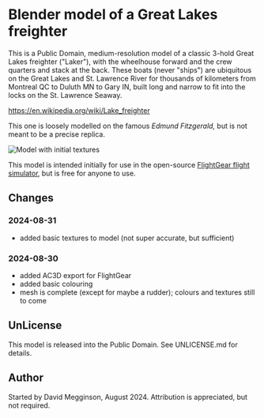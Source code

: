 Blender model of a Great Lakes freighter
========================================
This is a Public Domain, medium-resolution model of a classic 3-hold Great Lakes freighter ("Laker"), with the wheelhouse forward and the crew quarters and stack at the back.  These boats (never "ships") are ubiquitous on the Great Lakes and St. Lawrence River for thousands of kilometers from Montreal QC to Duluth MN to Gary IN, built long and narrow to fit into the locks on the St. Lawrence Seaway.

https://en.wikipedia.org/wiki/Lake_freighter

This one is loosely modelled on the famous _Edmund Fitzgerald,_ but is not meant to be a precise replica.

![Model with initial textures](https://github.com/user-attachments/assets/d18422af-1966-4cc9-be3f-1fe63c98a50b)

This model is intended initially for use in the open-source [FlightGear flight simulator](https://flightgear.org), but is free for anyone to use.


## Changes

### 2024-08-31

- added basic textures to model (not super accurate, but sufficient)

### 2024-08-30

- added AC3D export for FlightGear
- added basic colouring
- mesh is complete (except for maybe a rudder); colours and textures still to come


## UnLicense

This model is released into the Public Domain. See UNLICENSE.md for details.


## Author

Started by David Megginson, August 2024.  Attribution is appreciated, but not required.
